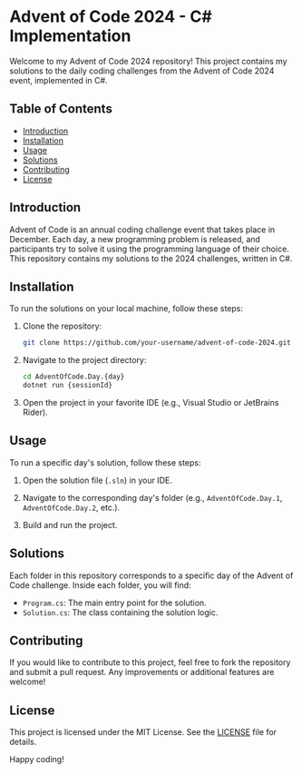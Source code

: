 # Advent of Code 2024 - C# Implementation

Welcome to my Advent of Code 2024 repository! This project contains my solutions to the daily coding challenges from the Advent of Code 2024 event, implemented in C#.

## Table of Contents

- [Introduction](#introduction)
- [Installation](#installation)
- [Usage](#usage)
- [Solutions](#solutions)
- [Contributing](#contributing)
- [License](#license)

## Introduction

Advent of Code is an annual coding challenge event that takes place in December. Each day, a new programming problem is released, and participants try to solve it using the programming language of their choice. This repository contains my solutions to the 2024 challenges, written in C#.

## Installation

To run the solutions on your local machine, follow these steps:

1. Clone the repository:
    ```bash
    git clone https://github.com/your-username/advent-of-code-2024.git
    ```

2. Navigate to the project directory:
    ```bash
    cd AdventOfCode.Day.{day}
    dotnet run {sessionId}
    ```

3. Open the project in your favorite IDE (e.g., Visual Studio or JetBrains Rider).

## Usage

To run a specific day's solution, follow these steps:

1. Open the solution file (`.sln`) in your IDE.

2. Navigate to the corresponding day's folder (e.g., `AdventOfCode.Day.1`, `AdventOfCode.Day.2`, etc.).

3. Build and run the project.

## Solutions

Each folder in this repository corresponds to a specific day of the Advent of Code challenge. Inside each folder, you will find:

- `Program.cs`: The main entry point for the solution.
- `Solution.cs`: The class containing the solution logic.

## Contributing

If you would like to contribute to this project, feel free to fork the repository and submit a pull request. Any improvements or additional features are welcome!

## License

This project is licensed under the MIT License. See the [LICENSE](LICENSE) file for details.

Happy coding!

